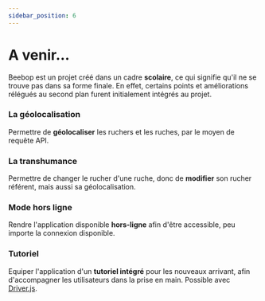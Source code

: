 ```yaml
---
sidebar_position: 6
---
```


# A venir...

Beebop est un projet créé dans un cadre **scolaire**, ce qui signifie qu'il ne se trouve pas dans sa forme finale. En effet, certains points et améliorations rélégués au second plan furent initialement intégrés au projet.

### La géolocalisation

Permettre de **géolocaliser** les ruchers et les ruches, par le moyen de requête API.

### La transhumance

Permettre de changer le rucher d'une ruche, donc de **modifier** son rucher référent, mais aussi sa géolocalisation.

### Mode hors ligne

Rendre l'application disponible **hors-ligne** afin d'être accessible, peu importe la connexion disponible.

### Tutoriel

Equiper l'application d'un **tutoriel intégré** pour les nouveaux arrivant, afin d'accompagner les utilisateurs dans la prise en main. Possible avec [Driver.js](https://kamranahmed.info/driver.js/).
